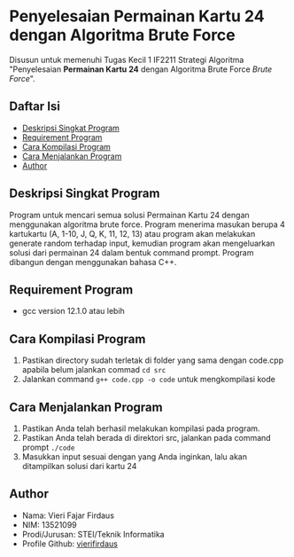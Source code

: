 # Penyelesaian **Permainan Kartu 24** dengan Algoritma Brute Force
Disusun untuk memenuhi Tugas Kecil 1 IF2211 Strategi Algoritma "Penyelesaian **Permainan Kartu 24** dengan Algoritma Brute Force *Brute Force*".

## Daftar Isi
* [Deskripsi Singkat Program](#deskripsi-singkat-program)
* [Requirement Program](#struktur-program)
* [Cara Kompilasi Program](#cara-kompilasi-program)
* [Cara Menjalankan Program](#cara-menjalankan-program)
* [Author](#author)

## Deskripsi Singkat Program
Program untuk mencari semua solusi Permainan Kartu 24 dengan menggunakan algoritma brute force. Program menerima masukan berupa 4 kartukartu (A, 1-10, J, Q, K, 11, 12, 13) atau program akan melakukan generate random terhadap input, kemudian program akan mengeluarkan solusi dari permainan 24 dalam bentuk command prompt. Program dibangun dengan menggunakan bahasa C++.

## Requirement Program
- gcc version 12.1.0 atau lebih

## Cara Kompilasi Program
1. Pastikan directory sudah terletak di folder yang sama dengan code.cpp apabila belum jalankan commad `cd src`
2. Jalankan command `g++ code.cpp -o code` untuk mengkompilasi kode

## Cara Menjalankan Program
1. Pastikan Anda telah berhasil melakukan kompilasi pada program.
2. Pastikan Anda telah berada di direktori src, jalankan pada command prompt `./code`
3. Masukkan input sesuai dengan yang Anda inginkan, lalu akan ditampilkan solusi dari kartu 24

## Author
* Nama: Vieri Fajar Firdaus
* NIM: 13521099
* Prodi/Jurusan: STEI/Teknik Informatika
* Profile Github: [vierifirdaus](https://github.com/vierifirdaus)
